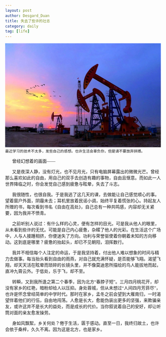 ```yaml
---
layout: post
author: Desgard_Duan
title: 失去了些许的壮志
category: daily
tag: [life]
---
```

 ![img](/public/ach_img/2015-4-9-1.jpg "dagang")
<code>
最近学习的技术不太多，发些自己的感想。也许生活会辜负你，但是请不要放弃拼搏。
</code>
<!-- more -->
<div style="font-family: 楷体;text-indent: 1.6em;">

<p>曾经幻想着的画面——</p>
<p>又是夜深人静，没有灯光，也不见月光，只有电脑屏幕露出的微微光芒。曾经那么喜欢如此的自由，用自己的双手去创造有趣的事物，自由且惬意。而如此一人世界降临之时，你会发觉自己感到疲惫与眩晕，失去了斗志。</p>
<p>我很随性，也很自我。于是我逃了这几天的课，去做能让自己感觉顺心的事。望着窗户外面，阴霾未去；耳机里放着民谣小调，始终平复着慌张的心。持起友人所赠的书，每次看到书名《自由在高处》，自己总有一种共鸣感，内容却无关紧要，因为我并不愤青。</p>
<p>之前听别人说过：有什么样的心灵，便有怎样的目光。可是我从他人的眼里，从未看到些许的无忧。可能是自己内心疲惫，杂糅了他人的光彩。在生活这个广场中，人与人接踵相挤，你便迷失了方向。功利与荣誉驱使着你朝着未知的方向移动。这到底是哪里？疲惫的抬起头，却已不见朝阳，泪挥数行。</p>
<p>我并不相信每个人注定的命运，于是我坚持着，付出他人难以想象的时间与精力去做事。每当抬头看到自由的雨燕，对自己就充满怀疑，是否能够飞翔。渴望飞翔，却天天活在眩晕而琐碎的长镜头里，并不像莫迪恩所描绘的鸟人能拔地而起，直冲九霄云外。于低处，乐于飞，却不至。</p>
<p>转瞬，又到我所逢之第二个春季，因为北方“春脖子短”。三月四月桃花开，却没有家乡的红艳，暗粉却给人以压抑。身处蓉城，但从未想过“人间四月芳菲尽”，也许是怀念曾经简单的中学时代。那时在家乡，孟冬之前会望到大雁南归，一时渴望伴着他们的行伍，自由地闯荡。人愈是长大，愈能伪装出更多的坚强，来欺骗亲友，或许这并不是长大的益处，而是成长的代价。当你叙说着自己的安好，却让听筒对面的亲友愈发操劳。</p>
<p>身如风飘絮，乡关何处？倦于生活，匮于感动。直至一日，我终归故土，也许会依于桑梓，久久不离。因为这是北方，也是家乡。</p>

</div>

